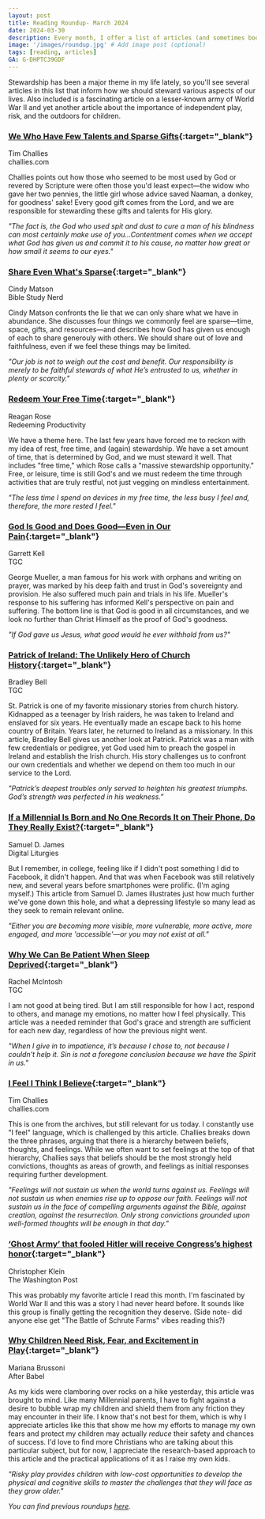 ```yaml
---
layout: post
title: Reading Roundup- March 2024
date: 2024-03-30
description: Every month, I offer a list of articles (and sometimes books) that I believe are worthwhile reads.
image: '/images/roundup.jpg' # Add image post (optional)
tags: [reading, articles]
GA: G-DHPTC39GDF
---
```


Stewardship has been a major theme in my life lately, so you'll see several articles in this list that inform how we should steward various aspects of our lives. Also included is a fascinating article on a lesser-known army of World War II and yet another article about the importance of independent play, risk, and the outdoors for children. 

### [We Who Have Few Talents and Sparse Gifts](https://www.challies.com/articles/we-who-have-few-talents-and-sparse-gifts/){:target="_blank"}
Tim Challies
<br>challies.com

Challies points out how those who seemed to be most used by God or revered by Scripture were often those you'd least expect—the widow who gave her two pennies, the little girl whose advice saved Naaman, a donkey, for goodness' sake! Every good gift comes from the Lord, and we are responsible for stewarding these gifts and talents for His glory. 

*"The fact is, the God who used spit and dust to cure a man of his blindness can most certainly make use of you...Contentment comes when we accept what God has given us and commit it to his cause, no matter how great or how small it seems to our eyes."*

### [Share Even What's Sparse](https://biblestudynerd.home.blog/2024/02/06/share-even-whats-sparse/){:target="_blank"}
Cindy Matson
<br>Bible Study Nerd

Cindy Matson confronts the lie that we can only share what we have in abundance. She discusses four things we commonly feel are sparse—time, space, gifts, and resources—and describes how God has given us enough of each to share generouly with others. We should share out of love and faithfulness, even if we feel these things may be limited. 

*"Our job is not to weigh out the cost and benefit. Our responsibility is merely to be faithful stewards of what He’s entrusted to us, whether in plenty or scarcity."*

### [Redeem Your Free Time](https://redeemingproductivity.com/redeem-your-free-time/){:target="_blank"}
Reagan Rose
<br>Redeeming Productivity

We have a theme here. The last few years have forced me to reckon with my idea of rest, free time, and (again) stewardship. We have a set amount of time, that is determined by God, and we must steward it well. That includes "free time," which Rose calls a "massive stewardship opportunity." Free, or leisure, time is still God's and we must redeem the time through activities that are truly restful, not just vegging on mindless entertainment.

*"The less time I spend on devices in my free time, the less busy I feel and, therefore, the more rested I feel."*

### [God Is Good and Does Good—Even in Our Pain](https://www.thegospelcoalition.org/article/god-good-pain/){:target="_blank"}
Garrett Kell
<br>TGC

George Mueller, a man famous for his work with orphans and writing on prayer, was marked by his deep faith and trust in God's sovereignty and provision. He also suffered much pain and trials in his life. Mueller's response to his suffering has informed Kell's perspective on pain and suffering. The bottom line is that God is good in all circumstances, and we look no further than Christ Himself as the proof of God's goodness.

*"If God gave us Jesus, what good would he ever withhold from us?"*

### [Patrick of Ireland: The Unlikely Hero of Church History](https://www.thegospelcoalition.org/article/patrick-ireland-hero-history/){:target="_blank"}
Bradley Bell
<br>TGC

St. Patrick is one of my favorite missionary stories from church history. Kidnapped as a teenager by Irish raiders, he was taken to Ireland and enslaved for six years. He eventually made an escape back to his home country of Britain. Years later, he returned to Ireland as a missionary. In this article, Bradley Bell gives us another look at Patrick. Patrick was a man with few credentials or pedigree, yet God used him to preach the gospel in Ireland and establish the Irish church. His story challenges us to confront our own credentials and whether we depend on them too much in our service to the Lord. 

*"Patrick’s deepest troubles only served to heighten his greatest triumphs. God’s strength was perfected in his weakness.”*

### [If a Millennial Is Born and No One Records It on Their Phone, Do They Really Exist?](https://www.digitalliturgies.net/p/if-a-millennial-is-born-and-no-one?utm_campaign=email-post&r=2u6bq&utm_source=substack&utm_medium=email){:target="_blank"}
Samuel D. James
<br>Digital Liturgies

But I remember, in college, feeling like if I didn't post something I did to Facebook, it didn't happen. And that was when Facebook was still relatively new, and several years before smartphones were prolific. (I'm aging myself.) This article from Samuel D. James illustrates just how much further we've gone down this hole, and what a depressing lifestyle so many lead as they seek to remain relevant online.

*"Either you are becoming more visible, more vulnerable, more active, more engaged, and more 'accessible'—or you may not exist at all."*

### [Why We Can Be Patient When Sleep Deprived](https://www.thegospelcoalition.org/article/patient-sleep-deprived/){:target="_blank"}
Rachel McIntosh
<br>TGC

I am not good at being tired. But I am still responsible for how I act, respond to others, and manage my emotions, no matter how I feel physically. This article was a needed reminder that God's grace and strength are sufficient for each new day, regardless of how the previous night went. 

*"When I give in to impatience, it’s because I chose to, not because I couldn’t help it. Sin is not a foregone conclusion because we have the Spirit in us."*

### [I Feel I Think I Believe](https://www.challies.com/articles/i-feel-i-think-i-believe/){:target="_blank"}
Tim Challies
<br>challies.com

This is one from the archives, but still relevant for us today. I constantly use "I feel" language, which is challenged by this article. Challies breaks down the three phrases, arguing that there is a hierarchy between beliefs, thoughts, and feelings. While we often want to set feelings at the top of that hierarchy, Challies says that beliefs should be the most strongly held convictions, thoughts as areas of growth, and feelings as initial responses requiring further development. 

*"Feelings will not sustain us when the world turns against us. Feelings will not sustain us when enemies rise up to oppose our faith. Feelings will not sustain us in the face of compelling arguments against the Bible, against creation, against the resurrection. Only strong convictions grounded upon well-formed thoughts will be enough in that day."*

### [‘Ghost Army’ that fooled Hitler will receive Congress’s highest honor](https://www.washingtonpost.com/history/2024/03/18/ghost-army-wwii-congressional-gold-medal/){:target="_blank"}
Christopher Klein
<br>The Washington Post

This was probably my favorite article I read this month. I'm fascinated by World War II and this was a story I had never heard before. It sounds like this group is finally getting the recognition they deserve. (Side note- did anyone else get "The Battle of Schrute Farms" vibes reading this?)

### [Why Children Need Risk, Fear, and Excitement in Play](https://www.afterbabel.com/p/why-children-need-risk-fear-and-excitement){:target="_blank"}
Mariana Brussoni
<br>After Babel

As my kids were clamboring over rocks on a hike yesterday, this article was brought to mind. Like many Millennial parents, I have to fight against a desire to bubble wrap my children and shield them from any friction they may encounter in their life. I know that's not best for them, which is why I appreciate articles like this that show me how my efforts to manage my own fears and protect my children may actually *reduce* their safety and chances of success. I'd love to find more Christians who are talking about this particular subject, but for now, I appreciate the research-based approach to this article and the practical applications of it as I raise my own kids. 

*"Risky play provides children with low-cost opportunities to develop the physical and cognitive skills to master the challenges that they will face as they grow older."*

*You can find previous roundups [here](https://www.meredithcook.net/tags/#articles).*